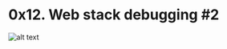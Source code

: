 # 0x12. Web stack debugging #2

![alt text](https://s3.amazonaws.com/intranet-projects-files/holbertonschool-sysadmin_devops/287/99littlebugsinthecode-holberton.jpg)
